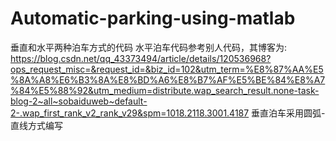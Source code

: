 # Automatic-parking-using-matlab
垂直和水平两种泊车方式的代码
水平泊车代码参考别人代码，其博客为:
https://blog.csdn.net/qq_43373494/article/details/120536968?ops_request_misc=&request_id=&biz_id=102&utm_term=%E8%87%AA%E5%8A%A8%E6%B3%8A%E8%BD%A6%E8%B7%AF%E5%BE%84%E8%A7%84%E5%88%92&utm_medium=distribute.wap_search_result.none-task-blog-2~all~sobaiduweb~default-2-.wap_first_rank_v2_rank_v29&spm=1018.2118.3001.4187
垂直泊车采用圆弧-直线方式编写
